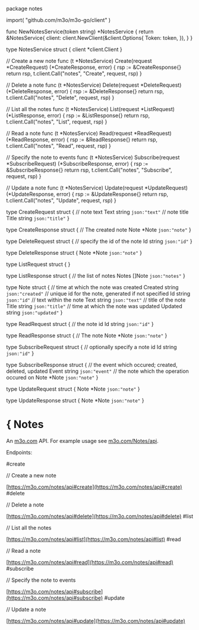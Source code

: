 package notes

import(
	"github.com/m3o/m3o-go/client"
)

func NewNotesService(token string) *NotesService {
	return &NotesService{
		client: client.NewClient(&client.Options{
			Token: token,
		}),
	}
}

type NotesService struct {
	client *client.Client
}


// Create a new note
func (t *NotesService) Create(request *CreateRequest) (*CreateResponse, error) {
	rsp := &CreateResponse{}
	return rsp, t.client.Call("notes", "Create", request, rsp)
}

// Delete a note
func (t *NotesService) Delete(request *DeleteRequest) (*DeleteResponse, error) {
	rsp := &DeleteResponse{}
	return rsp, t.client.Call("notes", "Delete", request, rsp)
}

// List all the notes
func (t *NotesService) List(request *ListRequest) (*ListResponse, error) {
	rsp := &ListResponse{}
	return rsp, t.client.Call("notes", "List", request, rsp)
}

// Read a note
func (t *NotesService) Read(request *ReadRequest) (*ReadResponse, error) {
	rsp := &ReadResponse{}
	return rsp, t.client.Call("notes", "Read", request, rsp)
}

// Specify the note to events
func (t *NotesService) Subscribe(request *SubscribeRequest) (*SubscribeResponse, error) {
	rsp := &SubscribeResponse{}
	return rsp, t.client.Call("notes", "Subscribe", request, rsp)
}

// Update a note
func (t *NotesService) Update(request *UpdateRequest) (*UpdateResponse, error) {
	rsp := &UpdateResponse{}
	return rsp, t.client.Call("notes", "Update", request, rsp)
}




type CreateRequest struct {
  // note text
  Text string `json:"text"`
  // note title
  Title string `json:"title"`
}

type CreateResponse struct {
  // The created note
  Note *Note `json:"note"`
}

type DeleteRequest struct {
  // specify the id of the note
  Id string `json:"id"`
}

type DeleteResponse struct {
  Note *Note `json:"note"`
}

type ListRequest struct {
}

type ListResponse struct {
  // the list of notes
  Notes []Note `json:"notes"`
}

type Note struct {
  // time at which the note was created
  Created string `json:"created"`
  // unique id for the note, generated if not specified
  Id string `json:"id"`
  // text within the note
  Text string `json:"text"`
  // title of the note
  Title string `json:"title"`
  // time at which the note was updated
  Updated string `json:"updated"`
}

type ReadRequest struct {
  // the note id
  Id string `json:"id"`
}

type ReadResponse struct {
  // The note
  Note *Note `json:"note"`
}

type SubscribeRequest struct {
  // optionally specify a note id
  Id string `json:"id"`
}

type SubscribeResponse struct {
  // the event which occured; created, deleted, updated
  Event string `json:"event"`
  // the note which the operation occured on
  Note *Note `json:"note"`
}

type UpdateRequest struct {
  Note *Note `json:"note"`
}

type UpdateResponse struct {
  Note *Note `json:"note"`
}

# { Notes

An [m3o.com](https://m3o.com) API. For example usage see [m3o.com/Notes/api](https://m3o.com/Notes/api).

Endpoints:

#create

// Create a new note


[https://m3o.com/notes/api#create](https://m3o.com/notes/api#create)
#delete

// Delete a note


[https://m3o.com/notes/api#delete](https://m3o.com/notes/api#delete)
#list

// List all the notes


[https://m3o.com/notes/api#list](https://m3o.com/notes/api#list)
#read

// Read a note


[https://m3o.com/notes/api#read](https://m3o.com/notes/api#read)
#subscribe

// Specify the note to events


[https://m3o.com/notes/api#subscribe](https://m3o.com/notes/api#subscribe)
#update

// Update a note


[https://m3o.com/notes/api#update](https://m3o.com/notes/api#update)
